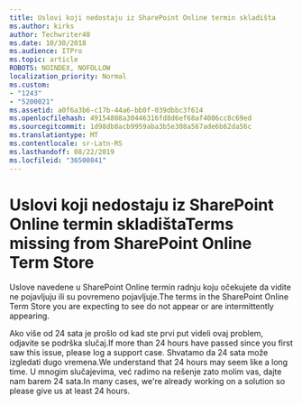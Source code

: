 ```yaml
---
title: Uslovi koji nedostaju iz SharePoint Online termin skladišta
ms.author: kirks
author: Techwriter40
ms.date: 10/30/2018
ms.audience: ITPro
ms.topic: article
ROBOTS: NOINDEX, NOFOLLOW
localization_priority: Normal
ms.custom:
- "1243"
- "5200021"
ms.assetid: a0f6a3b6-c17b-44a6-bb0f-039dbbc3f614
ms.openlocfilehash: 49154808a30446316fd8d6ef68af4086cc8c69ed
ms.sourcegitcommit: 1d98db8acb9959aba3b5e308a567ade6b62da56c
ms.translationtype: MT
ms.contentlocale: sr-Latn-RS
ms.lasthandoff: 08/22/2019
ms.locfileid: "36500841"
---
```

# <a name="terms-missing-from-sharepoint-online-term-store"></a><span data-ttu-id="014be-102">Uslovi koji nedostaju iz SharePoint Online termin skladišta</span><span class="sxs-lookup"><span data-stu-id="014be-102">Terms missing from SharePoint Online Term Store</span></span>

<span data-ttu-id="014be-103">Uslove navedene u SharePoint Online termin radnju koju očekujete da vidite ne pojavljuju ili su povremeno pojavljuje.</span><span class="sxs-lookup"><span data-stu-id="014be-103">The terms in the SharePoint Online Term Store you are expecting to see do not appear or are intermittently appearing.</span></span>
  
<span data-ttu-id="014be-104">Ako više od 24 sata je prošlo od kad ste prvi put videli ovaj problem, odjavite se podrška slučaj.</span><span class="sxs-lookup"><span data-stu-id="014be-104">If more than 24 hours have passed since you first saw this issue, please log a support case.</span></span> <span data-ttu-id="014be-105">Shvatamo da 24 sata može izgledati dugo vremena.</span><span class="sxs-lookup"><span data-stu-id="014be-105">We understand that 24 hours may seem like a long time.</span></span> <span data-ttu-id="014be-106">U mnogim slučajevima, već radimo na rešenje zato molim vas, dajte nam barem 24 sata.</span><span class="sxs-lookup"><span data-stu-id="014be-106">In many cases, we're already working on a solution so please give us at least 24 hours.</span></span>
  